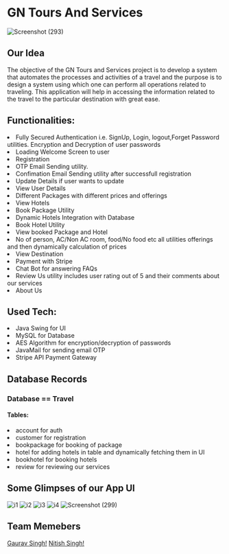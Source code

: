 
# GN Tours And Services
![Screenshot (293)](https://user-images.githubusercontent.com/55052983/113833863-c5df2400-97a7-11eb-84f0-9cdcf6d6b22f.png)


## Our Idea

The objective of the GN Tours and Services project is to develop a system that automates the processes
and activities of a travel and the purpose is to design a system using which one can perform all operations related to traveling. This application will help in accessing the information related to the travel to the particular destination with great ease.

## Functionalities:

<li>Fully Secured Authentication i.e. SignUp, Login, logout,Forget Password utilities. Encryption and Decryption of user passwords</li>
<li>Loading Welcome Screen to user</li>
<li>Registration</li>
<li>OTP Email Sending utility.</li>
<li>Confimation Email Sending utility after successfull registration</li>
<li>Update Details if user wants to update</li>
<li>View User Details</li>
<li>Different Packages with different prices and offerings</li>
<li>View Hotels</li>
<li>Book Package Utility</li>
<li>Dynamic Hotels Integration with Database</li>
<li>Book Hotel Utility</li>
<li>View booked Package and Hotel</li>
<li>No of person, AC/Non AC room, food/No food etc all utilities offerings and then dynamically calculation of prices</li>
<li>View Destination</li>
<li>Payment with Stripe</li>
<li>Chat Bot for answering FAQs</li>
<li>Review Us utility includes user rating out of 5 and their comments about our services</li>
<li>About Us</li>

## Used Tech:

<li>Java Swing for UI</li>
<li>MySQL for Database</li>
<li>AES Algorithm for encryption/decryption of passwords</li>
<li>JavaMail for sending email OTP</li>
<li>Stripe API Payment Gateway </li>

## Database Records

### Database == Travel

#### Tables:

<li>account for auth</li>
<li>customer for registration</li>
<li>bookpackage for booking of package</li>
<li>hotel for adding hotels in table and dynamically fetching them in UI</li>
<li>bookhotel for booking hotels</li>
<li>review for reviewing our services</li>

## Some Glimpses of our App UI
![i1](https://user-images.githubusercontent.com/55052983/113833106-e3f85480-97a6-11eb-8e54-0f74d4f5afc9.jpeg)
![i2](https://user-images.githubusercontent.com/55052983/113833138-eb1f6280-97a6-11eb-9840-f02564bd1450.jpeg)
![i3](https://user-images.githubusercontent.com/55052983/113833142-ebb7f900-97a6-11eb-8eea-2322f9b5f5bd.jpeg)
![i4](https://user-images.githubusercontent.com/55052983/113833148-ece92600-97a6-11eb-9b25-6b9d0e69a834.jpeg)
![Screenshot (299)](https://user-images.githubusercontent.com/55052983/113833446-49e4dc00-97a7-11eb-9d80-dd7c9287e6b9.png)

## Team Memebers
[Gaurav Singh!](https://github.com/gauravsingh9356)
[Nitish Singh!](https://github.com/nitishsingh321) 
